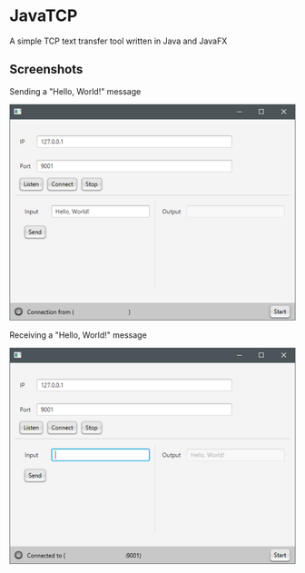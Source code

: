 # JavaTCP

A simple TCP text transfer tool written in Java and JavaFX

## Screenshots

Sending a "Hello, World!" message

![alt](screenshots/SendHelloWorld.PNG)


Receiving a "Hello, World!" message

![alt](screenshots/ReceiveHelloWorld.PNG)